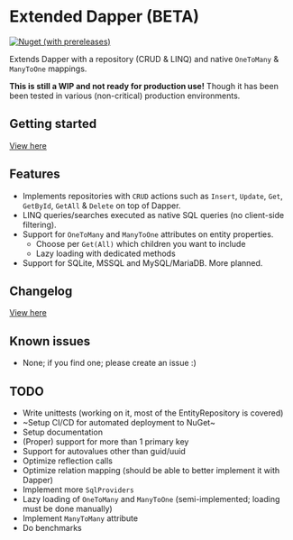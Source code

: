 # Extended Dapper (BETA)

[![Nuget (with prereleases)](https://img.shields.io/nuget/vpre/Extended.Dapper)](https://www.nuget.org/packages/Extended.Dapper)

Extends Dapper with a repository (CRUD & LINQ) and native `OneToMany` & `ManyToOne` mappings.

**This is still a WIP and not ready for production use!** Though it has been been tested in various (non-critical) production environments.

## Getting started

[View here](docs/getting-started.md)

## Features

- Implements repositories with `CRUD` actions such as `Insert`, `Update`, `Get`, `GetById`, `GetAll` & `Delete` on top of Dapper.
- LINQ queries/searches executed as native SQL queries (no client-side filtering).
- Support for `OneToMany` and `ManyToOne` attributes on entity properties.
    - Choose per `Get(All)` which children you want to include
    - Lazy loading with dedicated methods
- Support for SQLite, MSSQL and MySQL/MariaDB. More planned.

## Changelog
[View here](CHANGELOG.md)

## Known issues
- None; if you find one; please create an issue :)

## TODO

- Write unittests (working on it, most of the EntityRepository is covered)
- ~Setup CI/CD for automated deployment to NuGet~
- Setup documentation
- (Proper) support for more than 1 primary key
- Support for autovalues other than guid/uuid
- Optimize reflection calls
- Optimize relation mapping (should be able to better implement it with Dapper)
- Implement more `SqlProviders`
- Lazy loading of `OneToMany` and `ManyToOne` (semi-implemented; loading must be done manually)
- Implement `ManyToMany` attribute
- Do benchmarks